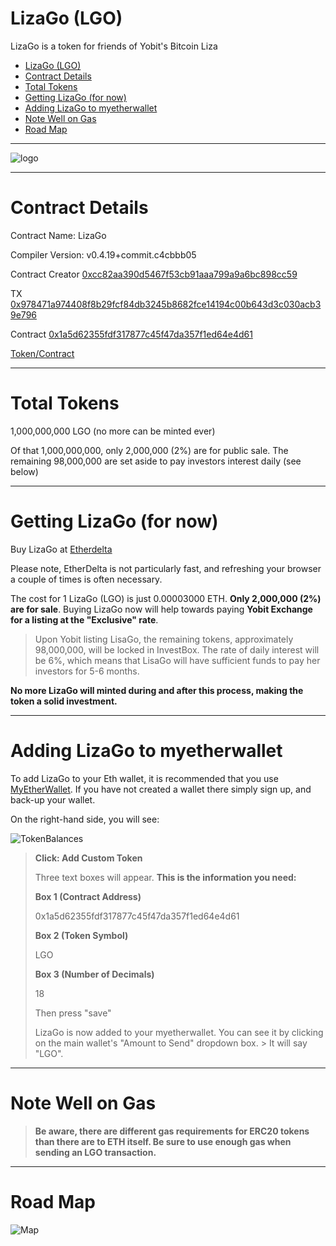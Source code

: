 # LizaGo (LGO)

LizaGo is a token for friends of Yobit's Bitcoin Liza 


<p><div class="toc">
<ul>
<li><a href="#lizago-lgo">LizaGo (LGO)</a></li>
<li><a href="#contract-details">Contract Details</a></li>
<li><a href="#total-tokens">Total Tokens</a></li>
<li><a href="#getting-lizago-for-now">Getting LizaGo (for now)</a></li>
<li><a href="#adding-lizago-to-myetherwallet">Adding LizaGo to myetherwallet</a></li>
<li><a href="#note-well-on-gas">Note Well on Gas</a></li>
<li><a href="#road-map">Road Map</a></li>
</ul>
</div>
</p>



-----


![logo](https://cdn.pbrd.co/images/H7twqyY.png)


-----

# Contract Details


Contract Name:	LizaGo

Compiler Version:	v0.4.19+commit.c4cbbb05

Contract Creator
[0xcc82aa390d5467f53cb91aaa799a9a6bc898cc59](https://etherscan.io/address/0xcc82aa390d5467f53cb91aaa799a9a6bc898cc59)


TX
[0x978471a974408f8b29fcf84db3245b8682fce14194c00b643d3c030acb39e796](https://etherscan.io/tx/0x978471a974408f8b29fcf84db3245b8682fce14194c00b643d3c030acb39e796)


Contract
[0x1a5d62355fdf317877c45f47da357f1ed64e4d61](https://etherscan.io/address/0x1a5d62355fdf317877c45f47da357f1ed64e4d61)


[Token/Contract](https://etherscan.io/token/0x1a5d62355fdf317877c45f47da357f1ed64e4d61?a=0xcc82aa390d5467f53cb91aaa799a9a6bc898cc59)


-----


# Total Tokens 


1,000,000,000 LGO (no more can be minted ever)

Of that 1,000,000,000, only 2,000,000 (2%) are for public sale. The remaining 98,000,000 are set aside to pay investors interest daily (see below)



-----


# Getting LizaGo (for now)


Buy LizaGo at [Etherdelta](https://etherdelta.com/#0x1a5d62355fdf317877c45f47da357f1ed64e4d61-ETH)

Please note, EtherDelta is not particularly fast, and refreshing your browser a couple of times is often necessary.

The cost for 1 LizaGo (LGO) is just 0.00003000 ETH. **Only 2,000,000 (2%) are for sale**. Buying LizaGo now will help towards paying **Yobit Exchange for a listing at the "Exclusive" rate**.

> Upon Yobit listing LisaGo, the remaining tokens, approximately 98,000,000, will be locked in InvestBox. The rate of daily interest will be 6%, which means that LisaGo will have sufficient funds to pay her investors for 5-6 months.

**No more LizaGo will minted during and after this process, making the token a solid investment.**


------

# Adding LizaGo to myetherwallet

To add LizaGo to your Eth wallet, it is recommended that you use [MyEtherWallet](https://myetherwallet.com). If you have not created a wallet there simply sign up, and back-up your wallet.

On the right-hand side, you will see:



![TokenBalances](https://cdn.pbrd.co/images/H7tsK3H.png)




> **Click: Add Custom Token**
> 
> Three text boxes will appear. **This is the  information you need:**
> 
> **Box 1 (Contract Address)** 
> 
> 0x1a5d62355fdf317877c45f47da357f1ed64e4d61
> 
> **Box 2 (Token Symbol)** 
> 
> LGO
> 
> **Box 3 (Number of Decimals)** 
> 
> 18
> 
> 
> Then press "save"
>
> LizaGo is now added to your myetherwallet. You can see it by clicking on the main wallet's "Amount to Send" dropdown box. > 
> It will say "LGO".
>

-----


# Note Well on Gas



>
>**Be aware, there are different gas requirements for ERC20 tokens than there are to ETH itself. Be sure to use enough gas when sending an LGO transaction.**
>

-----


# Road Map



![Map](https://cdn.pbrd.co/images/H7vqFbQ.png)
